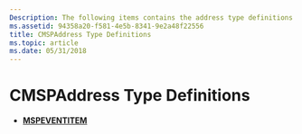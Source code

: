 ```yaml
---
Description: The following items contains the address type definitions.
ms.assetid: 94358a20-f581-4e5b-8341-9e2a48f22556
title: CMSPAddress Type Definitions
ms.topic: article
ms.date: 05/31/2018
---
```


# CMSPAddress Type Definitions

-   [**MSPEVENTITEM**](/windows/desktop/api/Mspaddr/ns-mspaddr-mspeventitem)

 

 



